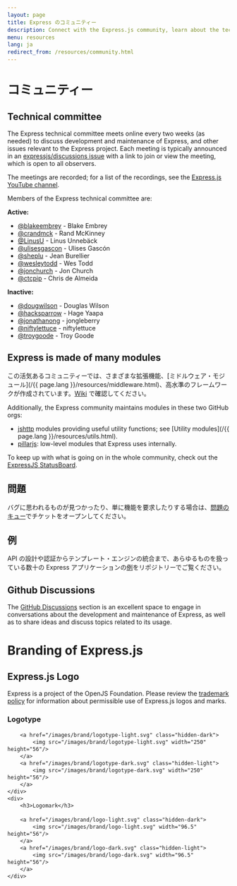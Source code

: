 ```yaml
---
layout: page
title: Express のコミュニティー
description: Connect with the Express.js community, learn about the technical committee, find resources, explore community-contributed modules, and get involved in discussions.
menu: resources
lang: ja
redirect_from: /resources/community.html
---
```


# コミュニティー

## Technical committee

The Express technical committee meets online every two weeks (as needed) to discuss development and maintenance of Express,
and other issues relevant to the Express project. Each meeting is typically announced in an
[expressjs/discussions issue](https://github.com/expressjs/discussions/issues) with a link to join or view the meeting, which is
open to all observers.

The meetings are recorded; for a list of the recordings, see the [Express.js YouTube channel](https://www.youtube.com/channel/UCYjxjAeH6TRik9Iwy5nXw7g).

Members of the Express technical committee are:

**Active:**

- [@blakeembrey](https://github.com/blakeembrey) - Blake Embrey
- [@crandmck](https://github.com/crandmck) - Rand McKinney
- [@LinusU](https://github.com/LinusU) - Linus Unnebäck
- [@ulisesgascon](https://github.com/ulisesGascon) - Ulises Gascón
- [@sheplu](https://github.com/sheplu) - Jean Burellier
- [@wesleytodd](https://github.com/wesleytodd) - Wes Todd
- [@jonchurch](https://github.com/jonchurch) - Jon Church
- [@ctcpip](https://github.com/ctcpip/) - Chris de Almeida

**Inactive:**

- [@dougwilson](https://github.com/dougwilson) - Douglas Wilson
- [@hacksparrow](https://github.com/hacksparrow) - Hage Yaapa
- [@jonathanong](https://github.com/jonathanong) - jongleberry
- [@niftylettuce](https://github.com/niftylettuce) - niftylettuce
- [@troygoode](https://github.com/troygoode) - Troy Goode

## Express is made of many modules

この活気あるコミュニティーでは、さまざまな拡張機能、[ミドルウェア・モジュール](/{{ page.lang }}/resources/middleware.html)、高水準のフレームワークが作成されています。[Wiki](https://github.com/expressjs/express/wiki) で確認してください。

Additionally, the Express community maintains modules in these two GitHub orgs:

- [jshttp](https://jshttp.github.io/) modules providing useful utility functions; see [Utility modules](/{{ page.lang }}/resources/utils.html).
- [pillarjs](https://pillarjs.github.io/): low-level modules that Express uses internally.

To keep up with what is going on in the whole community, check out the [ExpressJS StatusBoard](https://expressjs.github.io/statusboard/).

## 問題

バグに思われるものが見つかったり、単に機能を要求したりする場合は、[問題のキュー](https://github.com/expressjs/express/issues)でチケットをオープンしてください。

## 例

API の設計や認証からテンプレート・エンジンの統合まで、あらゆるものを扱っている数十の Express アプリケーションの[例](https://github.com/expressjs/express/tree/master/examples)をリポジトリーでご覧ください。

## Github Discussions

The [GitHub Discussions](https://github.com/expressjs/discussions) section is an excellent space to engage in conversations about the development and maintenance of Express, as well as to share ideas and discuss topics related to its usage.

# Branding of Express.js

## Express.js Logo

Express is a project of the OpenJS Foundation. Please review the [trademark policy](https://trademark-policy.openjsf.org/) for information about permissible use of Express.js logos and marks.

<div class="logo-table">
    <div>
        <h3>Logotype</h3>
        
        <a href="/images/brand/logotype-light.svg" class="hidden-dark">
            <img src="/images/brand/logotype-light.svg" width="250" height="56"/>
        </a>
        <a href="/images/brand/logotype-dark.svg" class="hidden-light">
            <img src="/images/brand/logotype-dark.svg" width="250" height="56"/>
        </a>
    </div>
    <div>
        <h3>Logomark</h3>
        
        <a href="/images/brand/logo-light.svg" class="hidden-dark">
            <img src="/images/brand/logo-light.svg" width="96.5" height="56"/>
        </a>
        <a href="/images/brand/logo-dark.svg" class="hidden-light">
            <img src="/images/brand/logo-dark.svg" width="96.5" height="56"/>
        </a>
    </div>
<div>
